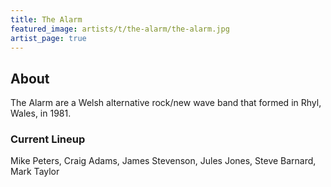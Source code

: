 ```yaml
---
title: The Alarm
featured_image: artists/t/the-alarm/the-alarm.jpg
artist_page: true
---
```

## About

The Alarm are a Welsh alternative rock/new wave band that formed in Rhyl, Wales, in 1981.

### Current Lineup

Mike Peters, Craig Adams, James Stevenson, Jules Jones, Steve Barnard, Mark Taylor

